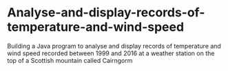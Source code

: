 # Analyse-and-display-records-of-temperature-and-wind-speed
Building a Java program to analyse and display records of  temperature and wind speed recorded between 1999 and 2016 at a weather station on the top of  a Scottish mountain called Cairngorm
